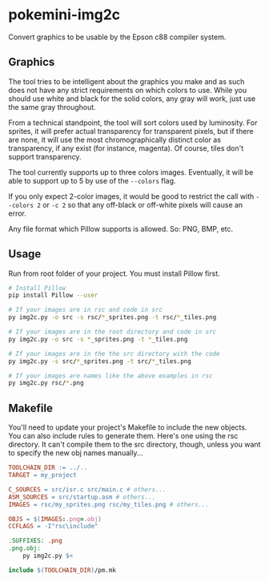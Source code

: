 # pokemini-img2c

Convert graphics to be usable by the Epson c88 compiler system.

## Graphics

The tool tries to be intelligent about the graphics you make and as such does not have any strict requirements on which colors to use.
 While you should use white and black for the solid colors, any gray will work, just use the same gray throughout.

From a technical standpoint, the tool will sort colors used by luminosity. For sprites, it will prefer actual transparency for transparent pixels, but if there are none, it will use the most chromographically distinct color as transparency, if any exist (for instance, magenta). Of course, tiles don't support transparency.

The tool currently supports up to three colors images. Eventually, it will be able to support up to 5 by use of the `--colors` flag.

If you only expect 2-color images, it would be good to restrict the call with `--colors 2` or `-c 2` so that any off-black or off-white pixels will cause an error.

Any file format which Pillow supports is allowed. So: PNG, BMP, etc.

## Usage

Run from root folder of your project. You must install Pillow first.

```sh
# Install Pillow
pip install Pillow --user

# If your images are in rsc and code in src
py img2c.py -o src -s rsc/*_sprites.png -t rsc/*_tiles.png

# If your images are in the root directory and code in src
py img2c.py -o src -s *_sprites.png -t *_tiles.png

# If your images are in the the src directory with the code
py img2c.py -s src/*_sprites.png -t src/*_tiles.png

# If your images are names like the above examples in rsc
py img2c.py rsc/*.png
```

## Makefile

You'll need to update your project's Makefile to include the new objects.
 You can also include rules to generate them.
 Here's one using the rsc directory.
 It can't compile them to the src directory, though, unless you want to specify the new obj names manually...

```makefile
TOOLCHAIN_DIR := ../..
TARGET = my_project

C_SOURCES = src/isr.c src/main.c # others...
ASM_SOURCES = src/startup.asm # others...
IMAGES = rsc/my_sprites.png rsc/my_tiles.png # others...

OBJS = $(IMAGES:.png=.obj)
CCFLAGS = -I"rsc\include"

.SUFFIXES: .png
.png.obj:
    py img2c.py $<

include $(TOOLCHAIN_DIR)/pm.mk
```

